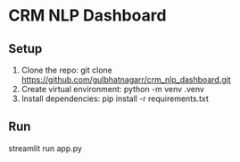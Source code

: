 # CRM NLP Dashboard

## Setup
1. Clone the repo:
   git clone https://github.com/gulbhatnagarr/crm_nlp_dashboard.git
2. Create virtual environment:
   python -m venv .venv
3. Install dependencies:
   pip install -r requirements.txt

## Run
streamlit run app.py
